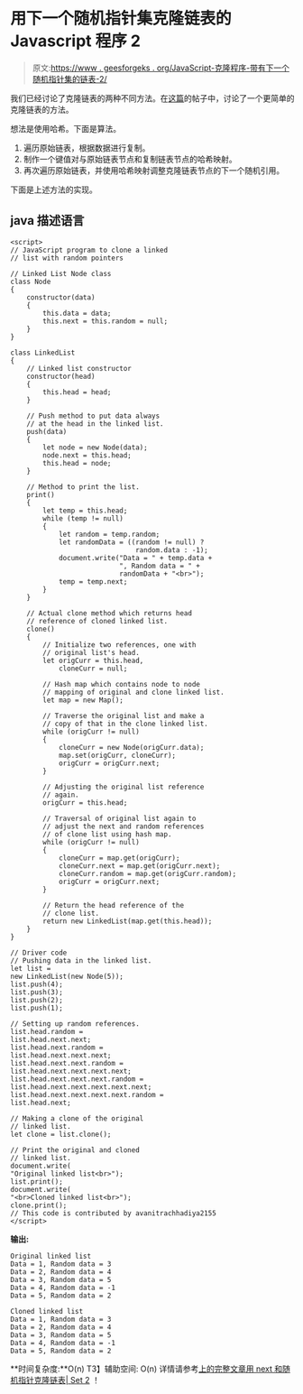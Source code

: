 # 用下一个随机指针集克隆链表的 Javascript 程序 2

> 原文:[https://www . geesforgeks . org/JavaScript-克隆程序-带有下一个随机指针集的链表-2/](https://www.geeksforgeeks.org/javascript-program-for-cloning-a-linked-list-with-next-and-random-pointer-set-2/)

我们已经讨论了克隆链表的两种不同方法。在[这篇](https://www.geeksforgeeks.org/a-linked-list-with-next-and-arbit-pointer/)的帖子中，讨论了一个更简单的克隆链表的方法。

想法是使用哈希。下面是算法。

1.  遍历原始链表，根据数据进行复制。
2.  制作一个键值对与原始链表节点和复制链表节点的哈希映射。
3.  再次遍历原始链表，并使用哈希映射调整克隆链表节点的下一个随机引用。

下面是上述方法的实现。

## java 描述语言

```
<script>
// JavaScript program to clone a linked 
// list with random pointers

// Linked List Node class
class Node
{
    constructor(data)
    {
        this.data = data;
        this.next = this.random = null;
    }
}

class LinkedList
{   
    // Linked list constructor
    constructor(head)    
    {
        this.head = head;
    }

    // Push method to put data always 
    // at the head in the linked list.
    push(data)
    {
        let node = new Node(data);
        node.next = this.head;
        this.head = node;
    }

    // Method to print the list.
    print()
    {
        let temp = this.head;
        while (temp != null)
        {
            let random = temp.random;
            let randomData = ((random != null) ? 
                               random.data : -1);
            document.write("Data = " + temp.data +
                           ", Random data = " + 
                           randomData + "<br>");
            temp = temp.next;
        }
    }

    // Actual clone method which returns head
    // reference of cloned linked list.
    clone()
    {
        // Initialize two references, one with 
        // original list's head.
        let origCurr = this.head, 
            cloneCurr = null;

        // Hash map which contains node to node
        // mapping of original and clone linked list.
        let map = new Map();

        // Traverse the original list and make a 
        // copy of that in the clone linked list.
        while (origCurr != null)
        {
            cloneCurr = new Node(origCurr.data);
            map.set(origCurr, cloneCurr);
            origCurr = origCurr.next;
        }

        // Adjusting the original list reference  
        // again.
        origCurr = this.head;

        // Traversal of original list again to 
        // adjust the next and random references 
        // of clone list using hash map.
        while (origCurr != null)
        {
            cloneCurr = map.get(origCurr);
            cloneCurr.next = map.get(origCurr.next);
            cloneCurr.random = map.get(origCurr.random);
            origCurr = origCurr.next;
        }

        // Return the head reference of the 
        // clone list.
        return new LinkedList(map.get(this.head));
    }
}

// Driver code
// Pushing data in the linked list.
let list = 
new LinkedList(new Node(5));
list.push(4);
list.push(3);
list.push(2);
list.push(1);

// Setting up random references.
list.head.random = 
list.head.next.next;
list.head.next.random =
list.head.next.next.next;
list.head.next.next.random =
list.head.next.next.next.next;
list.head.next.next.next.random =
list.head.next.next.next.next.next;
list.head.next.next.next.next.random =
list.head.next;

// Making a clone of the original 
// linked list.
let clone = list.clone();

// Print the original and cloned 
// linked list.
document.write(
"Original linked list<br>");
list.print();
document.write(
"<br>Cloned linked list<br>");
clone.print();
// This code is contributed by avanitrachhadiya2155
</script>
```

**输出:**

```
Original linked list
Data = 1, Random data = 3
Data = 2, Random data = 4
Data = 3, Random data = 5
Data = 4, Random data = -1
Data = 5, Random data = 2

Cloned linked list
Data = 1, Random data = 3
Data = 2, Random data = 4
Data = 3, Random data = 5
Data = 4, Random data = -1
Data = 5, Random data = 2
```

**时间复杂度:**O(n)
T3】辅助空间: O(n)
详情请参考[上的完整文章用 next 和随机指针克隆链表| Set 2](https://www.geeksforgeeks.org/clone-linked-list-next-arbit-pointer-set-2/) ！